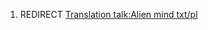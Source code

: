 1.  REDIRECT [Translation talk:Alien mind
    txt/pl](Translation_talk:Alien_mind_txt/pl "wikilink")